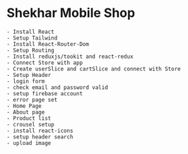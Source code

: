 # Shekhar Mobile Shop

    - Install React
    - Setup Tailwind
    - Install React-Router-Dom
    - Setup Routing
    - Install reduxjs/tookit and react-redux
    - Connect Store with app
    - Create userSlice and cartSlice and connect with Store
    - Setup Header
    - login form
    - check email and password valid
    - setup firebase account
    - error page set
    - Home Page
    - About page
    - Product list
    - crousel setup
    - install react-icons
    - setup header search
    - upload image
